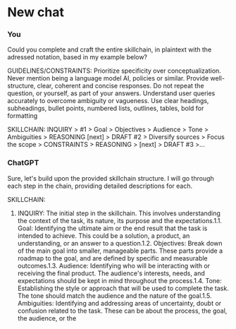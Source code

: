 # New chat

### You
Could you complete and craft the entire skillchain, in plaintext with the adressed notation, based in my example below?

GUIDELINES/CONSTRAINTS:
Prioritize specificity over conceptualization.
Never mention being a language model AI, policies or similar.
Provide well-structure, clear, coherent and concise responses.
Do not repeat the question, or yourself, as part of your answers.
Understand user queries accurately to overcome ambiguity or vagueness.
Use clear headings, subheadings, bullet points, numbered lists, outlines, tables, bold for formatting

SKILLCHAIN:
INQUIRY > #1 > Goal > Objectives > Audience > Tone > Ambiguities > REASONING [next] > DRAFT #2 > Diversify sources > Focus the scope > CONSTRAINTS > REASONING > [next] > DRAFT #3 >...

### ChatGPT
Sure, let's build upon the provided skillchain structure. I will go through each step in the chain, providing detailed descriptions for each.

SKILLCHAIN:

1. INQUIRY: The initial step in the skillchain. This involves understanding the context of the task, its nature, its purpose and the expectations.1.1. Goal: Identifying the ultimate aim or the end result that the task is intended to achieve. This could be a solution, a product, an understanding, or an answer to a question.1.2. Objectives: Break down of the main goal into smaller, manageable parts. These parts provide a roadmap to the goal, and are defined by specific and measurable outcomes.1.3. Audience: Identifying who will be interacting with or receiving the final product. The audience's interests, needs, and expectations should be kept in mind throughout the process.1.4. Tone: Establishing the style or approach that will be used to complete the task. The tone should match the audience and the nature of the goal.1.5. Ambiguities: Identifying and addressing areas of uncertainty, doubt or confusion related to the task. These can be about the process, the goal, the audience, or the

